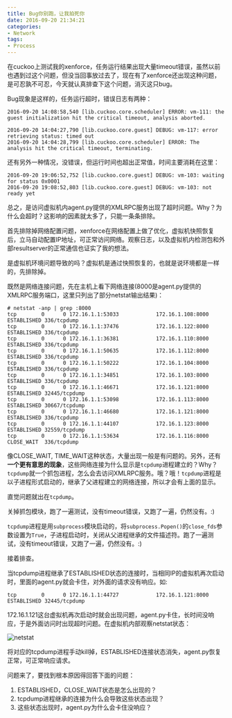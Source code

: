 ```yaml
---
title: Bug你别跑，让我拍死你
date: 2016-09-20 21:34:21
categories:
- Network
tags:
- Process
---
```


在cuckoo上测试我的xenforce，任务运行结果出现大量timeout错误，虽然以前也遇到过这个问题，但没当回事放过去了，现在有了xenforce还出现这种问题，是可忍孰不可忍，今天就认真排查下这个问题，消灭这只bug。

Bug现象是这样的，任务运行超时，错误日志有两种：

<!-- more -->

```
2016-09-20 14:08:58,540 [lib.cuckoo.core.scheduler] ERROR: vm-111: the guest initialization hit the critical timeout, analysis aborted.
```

```
2016-09-20 14:04:27,790 [lib.cuckoo.core.guest] DEBUG: vm-117: error retrieving status: timed out
2016-09-20 14:04:28,799 [lib.cuckoo.core.scheduler] ERROR: The analysis hit the critical timeout, terminating.
```

还有另外一种情况，没错误，但运行时间也超出正常值，时间主要消耗在这里：

```
2016-09-20 19:06:52,752 [lib.cuckoo.core.guest] DEBUG: vm-103: waiting for status 0x0001
2016-09-20 19:08:52,803 [lib.cuckoo.core.guest] DEBUG: vm-103: not ready yet
```

总之，是访问虚拟机内agent.py提供的XMLRPC服务出现了超时问题。Why？为什么会超时？这影响的因素就太多了，只能一条条排除。

首先排除掉网络配置问题，xenforce在网络配置上做了优化，虚拟机快照恢复后，立马自动配置IP地址，可正常访问网络。观察日志，以及虚拟机内检测包和外部resultserver的正常通信也证实了我的想法。

是虚拟机环境问题导致的吗？虚拟机是通过快照恢复的，也就是说环境都是一样的，先排除掉。

既然是网络连接问题，先在主机上看下网络连接(8000是agent.py提供的XMLRPC服务端口，这里只列出了部分netstat输出结果)：

```
# netstat -anp | grep :8000
tcp        0      0 172.16.1.1:53033            172.16.1.108:8000           ESTABLISHED 336/tcpdump         
tcp        0      0 172.16.1.1:37476            172.16.1.122:8000           ESTABLISHED 336/tcpdump         
tcp        0      0 172.16.1.1:36381            172.16.1.110:8000           ESTABLISHED 336/tcpdump         
tcp        0      0 172.16.1.1:50635            172.16.1.112:8000           ESTABLISHED 336/tcpdump         
tcp        0      0 172.16.1.1:50222            172.16.1.104:8000           ESTABLISHED 336/tcpdump         
tcp        0      0 172.16.1.1:34851            172.16.1.103:8000           ESTABLISHED 336/tcpdump         
tcp        0      0 172.16.1.1:46671            172.16.1.121:8000           ESTABLISHED 32445/tcpdump       
tcp        0      0 172.16.1.1:53098            172.16.1.113:8000           ESTABLISHED 30667/tcpdump       
tcp        0      0 172.16.1.1:46680            172.16.1.121:8000           ESTABLISHED 336/tcpdump         
tcp        0      0 172.16.1.1:44107            172.16.1.123:8000           ESTABLISHED 32559/tcpdump       
tcp        0      0 172.16.1.1:53634            172.16.1.116:8000           CLOSE_WAIT  336/tcpdump 
```

像CLOSE_WAIT, TIME_WAIT这种状态，大量出现一般是有问题的。另外，还有**一个更有意思的现象**，这些网络连接为什么显示是`tcpdump`进程建立的？Why？`tcpdump`就一个抓包进程，怎么会去访问XMLRPC服务。哦？哦！`tcpdump`进程是以子进程形式启动的，继承了父进程建立的网络连接，所以才会有上面的显示。

直觉问题就出在`tcpdump`。

关掉抓包模块，跑了一遍测试，没有timeout错误，又跑了一遍，仍然没有。:)

`tcpdump`进程是用`subprocess`模块启动的，将`subprocess.Popen()`的`close_fds`参数设置为`True`，子进程启动时，关闭从父进程继承的文件描述符。跑了一遍测试，没有timeout错误，又跑了一遍，仍然没有。:)

接着排查。

当tcpdump进程继承了ESTABLISHED状态的连接时，当相同IP的虚拟机再次启动时，里面的agent.py就会卡住，对外面的请求没有响应。如:

```
tcp        0      0 172.16.1.1:44727            172.16.1.121:8000           ESTABLISHED 32445/tcpdump  
```

172.16.1.121这台虚拟机再次启动时就会出现问题，agent.py卡住，长时间没响应，于是外面访问时出现超时问题。在虚拟机内部观察netstat状态：

![netstat](http://7xtc3e.com1.z0.glb.clouddn.com/a-network-timeout-bug/agent_netstat.png)

将对应的tcpdump进程手动kill掉，ESTABLISHED连接状态消失，agent.py恢复正常，可正常响应请求。


问题来了，要找到根本原因得回答下面的问题：

1. ESTABLISHED，CLOSE_WAIT状态是怎么出现的？
2. tcpdump进程继承的连接为什么会导致这些状态出现？
3. 这些状态出现时，agent.py为什么会卡住没响应？
